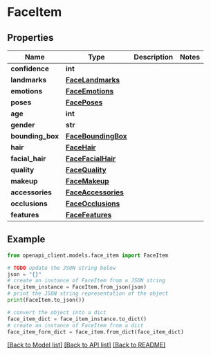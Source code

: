 # FaceItem


## Properties

Name | Type | Description | Notes
------------ | ------------- | ------------- | -------------
**confidence** | **int** |  | 
**landmarks** | [**FaceLandmarks**](FaceLandmarks.md) |  | 
**emotions** | [**FaceEmotions**](FaceEmotions.md) |  | 
**poses** | [**FacePoses**](FacePoses.md) |  | 
**age** | **int** |  | 
**gender** | **str** |  | 
**bounding_box** | [**FaceBoundingBox**](FaceBoundingBox.md) |  | 
**hair** | [**FaceHair**](FaceHair.md) |  | 
**facial_hair** | [**FaceFacialHair**](FaceFacialHair.md) |  | 
**quality** | [**FaceQuality**](FaceQuality.md) |  | 
**makeup** | [**FaceMakeup**](FaceMakeup.md) |  | 
**accessories** | [**FaceAccessories**](FaceAccessories.md) |  | 
**occlusions** | [**FaceOcclusions**](FaceOcclusions.md) |  | 
**features** | [**FaceFeatures**](FaceFeatures.md) |  | 

## Example

```python
from openapi_client.models.face_item import FaceItem

# TODO update the JSON string below
json = "{}"
# create an instance of FaceItem from a JSON string
face_item_instance = FaceItem.from_json(json)
# print the JSON string representation of the object
print(FaceItem.to_json())

# convert the object into a dict
face_item_dict = face_item_instance.to_dict()
# create an instance of FaceItem from a dict
face_item_form_dict = face_item.from_dict(face_item_dict)
```
[[Back to Model list]](../README.md#documentation-for-models) [[Back to API list]](../README.md#documentation-for-api-endpoints) [[Back to README]](../README.md)


